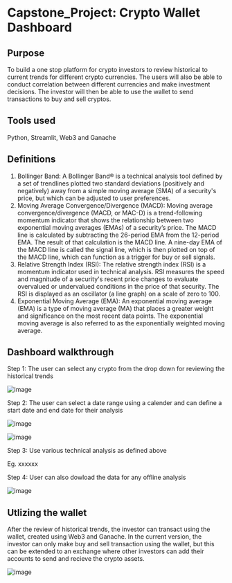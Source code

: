 # Capstone_Project: Crypto Wallet Dashboard

## Purpose
To build a one stop platform for crypto investors to review historical to current trends for different crypto currencies. The users will also be able to conduct correlation between different currencies and make investment decisions. The investor will then be able to use the wallet to send transactions to buy and sell cryptos.

## Tools used
Python, Streamlit, Web3 and Ganache

## Definitions
1. Bollinger Band: A Bollinger Band® is a technical analysis tool defined by a set of trendlines plotted two standard deviations (positively and negatively) away from a  simple moving average (SMA) of a security's price, but which can be adjusted to user preferences.
2. Moving Average Convergence/Divergence (MACD): Moving average convergence/divergence (MACD, or MAC-D) is a trend-following momentum indicator that shows the relationship between two exponential moving averages (EMAs) of a security’s price. The MACD line is calculated by subtracting the 26-period EMA from the 12-period EMA.
The result of that calculation is the MACD line. A nine-day EMA of the MACD line is called the signal line, which is then plotted on top of the MACD line, which can function as a trigger for buy or sell signals.
3. Relative Strength Index (RSI): The relative strength index (RSI) is a momentum indicator used in technical analysis. RSI measures the speed and magnitude of a security's recent price changes to evaluate overvalued or undervalued conditions in the price of that security. The RSI is displayed as an oscillator (a line graph) on a scale of zero to 100.
4. Exponential Moving Average (EMA): An exponential moving average (EMA) is a type of moving average (MA) that places a greater weight and significance on the most recent data points. The exponential moving average is also referred to as the exponentially weighted moving average.

## Dashboard walkthrough

Step 1: The user can select any crypto from the drop down for reviewing the historical trends

![image](https://user-images.githubusercontent.com/107230399/207997162-4d3a8951-a09b-4720-b94f-0fa630d90b98.png)

Step 2: The user can select a date range using a calender and can define a start date and end date for their analysis

![image](https://user-images.githubusercontent.com/107230399/207998637-51081910-b3c2-44f4-b0b7-01174c53d246.png)

![image](https://user-images.githubusercontent.com/107230399/207998695-8053c8ee-0bdb-40a9-a8d2-00c299417770.png)


Step 3: Use various technical analysis as defined above

Eg. xxxxxx

Step 4: User can also dowload the data for any offline analysis

![image](https://user-images.githubusercontent.com/107230399/208001930-5f017c00-ddea-434a-87e3-4f11dd82c46f.png)


## Utlizing the wallet

After the review of historical trends, the investor can transact using the wallet, created using Web3 and Ganache. In the current version, the investor can only make buy and sell transaction using the wallet, but this can be extended to an exchange where other investors can add their accounts to send and recieve the crypto assets.

![image](https://user-images.githubusercontent.com/107230399/208211117-a7d72dd6-3426-437e-a8c8-1f08a3056d3a.png)

